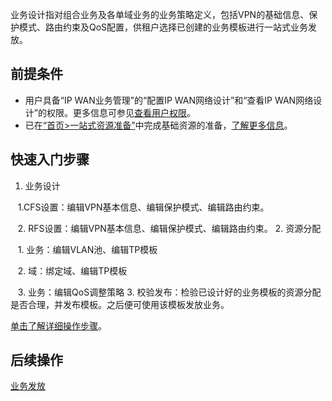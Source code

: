 业务设计指对组合业务及各单域业务的业务策略定义，包括VPN的基础信息、保护模式、路由约束及QoS配置，供租户选择已创建的业务模板进行一站式业务发放。

## 前提条件
- 用户具备“IP WAN业务管理”的“配置IP WAN网络设计”和“查看IP WAN网络设计”的权限。更多信息可参见[查看用户权限](https://100.100.183.196:31943/hedex/infoCenterHome.html "")。
- 已在[“首页>一站式资源准备”](https://100.100.183.196:31943/hedex/infoCenterHome.html "")中完成基础资源的准备，[了解更多信息](https://100.100.183.196:31943/hedex/infoCenterHome.html "")。

## 快速入门步骤
1. 业务设计

    1.CFS设置：编辑VPN基本信息、编辑保护模式、编辑路由约束。
    
    2. RFS设置：编辑VPN基本信息、编辑保护模式、编辑路由约束。
2. 资源分配

    1. 业务：编辑VLAN池、编辑TP模板
    
    2. 域：绑定域、编辑TP模板
    
    3. 业务：编辑QoS调整策略
3. 校验发布：检验已设计好的业务模板的资源分配是否合理，并发布模板。之后便可使用该模板发放业务。

[单击了解详细操作步骤](https://100.100.183.196:31943/hedex/infoCenterHome.html "")。

## 后续操作
[业务发放](https://100.100.183.196:31943/hedex/infoCenterHome.html "")
